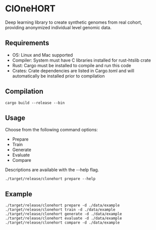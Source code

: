# ClOneHORT

Deep learning library to create synthetic genomes from real cohort, providing anonymized individual level genomic data.

## Requirements

- OS: Linux and Mac supported
- Compiler: System must have C libraries installed for rust-htslib crate
- Rust: Cargo must be installed to compile and run this code
- Crates: Crate dependencies are listed in Cargo.toml and will automatically be installed prior to compilation

## Compilation

```
cargo build --release --bin
```

## Usage

Choose from the following command options:
- Prepare
- Train
- Generate
- Evaluate
- Compare

Descriptions are available with the --help flag.
```
./target/release/clonehort prepare --help
```

## Example
```
./target/release/clonehort prepare -d ./data/example
./target/release/clonehort train -d ./data/example
./target/release/clonehort generate -d ./data/example
./target/release/clonehort evaluate -d ./data/example
./target/release/clonehort compare -d ./data/example
```
